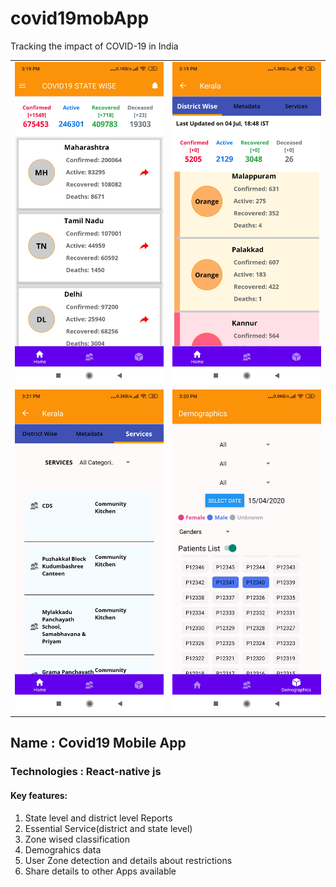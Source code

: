 # covid19mobApp
Tracking the impact of COVID-19 in India 

<table>
  <tr>
    <td style=“margin:10px;”><img src="assets/HomePage.jpg" style=“margin:10px;” width="350"></td>
    <td style=“margin:10px;”><img src="assets/DistrictPage.jpg" style=“margin:10px;” width="350"></td>
  </tr>
  <tr>
    <td style=“margin:10px;”><img src="assets/Services.jpg" style=“margin:10px;” width="350"></td>
    <td style=“margin:10px;”><img src="assets/DemoGraphics.jpg" style=“margin:10px;” width="350"></td>
  </tr>
</table>

<h2> Name : Covid19 Mobile App </h2>
<h3> Technologies : React-native js </h3> 
<h4> Key features: </h4> 
 <ol>
  <li>State level and district level Reports</li>
  <li>Essential Service(district and state level)</li>
  <li>Zone wised classification</li>
  <li>Demograhics data</li>
  <li> User Zone detection and details about restrictions</li>
  <li>Share details to other Apps available</li>
</ol>
   
